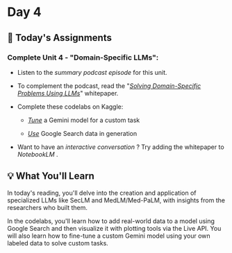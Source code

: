 # Day 4

## 🎒 Today's Assignments

### Complete Unit 4 - "Domain-Specific LLMs":

- Listen to the *summary podcast episode* for this unit.

- To complement the podcast, read the "*[Solving Domain-Specific Problems Using LLMs](./22365_13_Solving%20Domain-Specific%20problems%20using%20LLMs_v7.pdf)*" whitepaper.

- Complete these codelabs on Kaggle:

    - *[Tune]()* a Gemini model for a custom task

    - *[Use]()* Google Search data in generation

- Want to have an *interactive conversation* ? Try adding the whitepaper to *NotebookLM* .

## 💡 What You'll Learn

In today's reading, you'll delve into the creation and application of specialized LLMs like SecLM and MedLM/Med-PaLM, with insights from the researchers who built them.

In the codelabs, you'll learn how to add real-world data to a model using Google Search and then visualize it with plotting tools via the Live API. You will also learn how to fine-tune a custom Gemini model using your own labeled data to solve custom tasks.
